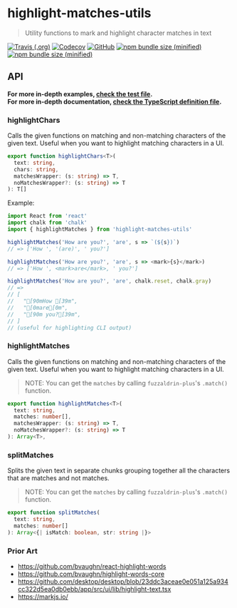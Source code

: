 # highlight-matches-utils

> Utility functions to mark and highlight character matches in text

[![Travis (.org)](https://img.shields.io/travis/reyronald/highlight-matches-utils.svg)](https://travis-ci.org/reyronald/highlight-matches-utils)
[![Codecov](https://img.shields.io/codecov/c/github/reyronald/highlight-matches-utils.svg)](https://codecov.io/gh/reyronald/highlight-matches-utils)
[![GitHub](https://img.shields.io/github/license/reyronald/highlight-matches-utils.svg)](https://github.com/reyronald/highlight-matches-utils/blob/master/LICENSE)
[![npm bundle size (minified)](https://img.shields.io/bundlephobia/min/highlight-matches-utils.svg)](https://unpkg.com/highlight-matches-utils/)
[![npm bundle size (minified)](https://img.shields.io/bundlephobia/minzip/highlight-matches-utils.svg)](https://unpkg.com/highlight-matches-utils/)

## API

**For more in-depth examples, [check the test file](./index.test.js).**  
**For more in-depth documentation, [check the TypeScript definition file](./index.d.ts).**

### highlightChars

Calls the given functions on matching and non-matching characters
of the given text. Useful when you want to highlight matching characters
in a UI.

```ts
export function highlightChars<T>(
  text: string,
  chars: string,
  matchesWrapper: (s: string) => T,
  noMatchesWrapper?: (s: string) => T
): T[]
```

Example:

```js
import React from 'react'
import chalk from 'chalk'
import { highlightMatches } from 'highlight-matches-utils'

highlightMatches('How are you?', 'are', s => `(${s})`)
// => ['How ', '(are)', ' you?']

highlightMatches('How are you?', 'are', s => <mark>{s}</mark>)
// => ['How ', <mark>are</mark>, ' you?']

highlightMatches('How are you?', 'are', chalk.reset, chalk.gray)
// =>
// [
//   "[90mHow [39m",
//   "[0mare[0m",
//   "[90m you?[39m",
// ]
// (useful for highlighting CLI output)
```

### highlightMatches

Calls the given functions on matching and non-matching characters
of the given text. Useful when you want to highlight matching characters
in a UI.

> NOTE: You can get the `matches` by calling `fuzzaldrin-plus`'s `.match()` function.

```ts
export function highlightMatches<T>(
  text: string,
  matches: number[],
  matchesWrapper: (s: string) => T,
  noMatchesWrapper?: (s: string) => T
): Array<T>,
```

### splitMatches

Splits the given text in separate chunks grouping together
all the characters that are matches and not matches.

> NOTE: You can get the `matches` by calling `fuzzaldrin-plus`'s `.match()` function.

```ts
export function splitMatches(
  text: string,
  matches: number[]
): Array<{| isMatch: boolean, str: string |}>
```

### Prior Art

- https://github.com/bvaughn/react-highlight-words
- https://github.com/bvaughn/highlight-words-core
- https://github.com/desktop/desktop/blob/23ddc3aceae0e051a125a934cc322d5ea0db0ebb/app/src/ui/lib/highlight-text.tsx
- https://markjs.io/
